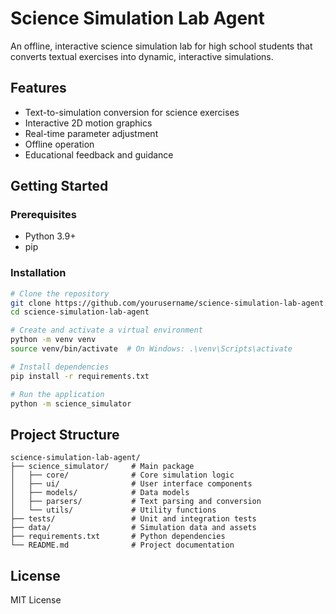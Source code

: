 # Science Simulation Lab Agent

An offline, interactive science simulation lab for high school students that converts textual exercises into dynamic, interactive simulations.

## Features

- Text-to-simulation conversion for science exercises
- Interactive 2D motion graphics
- Real-time parameter adjustment
- Offline operation
- Educational feedback and guidance

## Getting Started

### Prerequisites
- Python 3.9+
- pip

### Installation
```bash
# Clone the repository
git clone https://github.com/yourusername/science-simulation-lab-agent.git
cd science-simulation-lab-agent

# Create and activate a virtual environment
python -m venv venv
source venv/bin/activate  # On Windows: .\venv\Scripts\activate

# Install dependencies
pip install -r requirements.txt

# Run the application
python -m science_simulator
```

## Project Structure

```
science-simulation-lab-agent/
├── science_simulator/     # Main package
│   ├── core/              # Core simulation logic
│   ├── ui/                # User interface components
│   ├── models/            # Data models
│   ├── parsers/           # Text parsing and conversion
│   └── utils/             # Utility functions
├── tests/                 # Unit and integration tests
├── data/                  # Simulation data and assets
├── requirements.txt       # Python dependencies
└── README.md              # Project documentation
```

## License

MIT License
